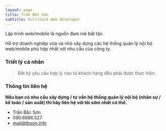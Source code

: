```yaml
---
layout: page
title: Trần Bắc Sơn
subtitle: Fullstack Web Developer
---
```


Lập trình web/mobile là nguồn đam mê bất tận

Hỗ trợ doanh nghiệp vừa và nhỏ xây dựng các hệ thống quản lý nội bộ web/mobile phù hợp nhất với nhu cầu của công ty.

### Triết lý cá nhân

> Bất kỳ yêu cầu hợp lý nào từ khách hàng đều phải được thực hiện.

### Thông tin liên hệ

**Nếu bạn có nhu cầu xây dựng / tư vấn hệ thống quản lý nội bộ (nhân sự / kế toán / sản xuất) thì hãy liên hệ với tôi sớm nhất có thể.**

* Trần Bắc Sơn
* 090.6696.527
* mail@tbson.info